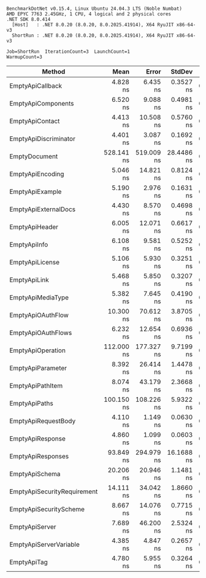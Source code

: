 ```

BenchmarkDotNet v0.15.4, Linux Ubuntu 24.04.3 LTS (Noble Numbat)
AMD EPYC 7763 2.45GHz, 1 CPU, 4 logical and 2 physical cores
.NET SDK 8.0.414
  [Host]   : .NET 8.0.20 (8.0.20, 8.0.2025.41914), X64 RyuJIT x86-64-v3
  ShortRun : .NET 8.0.20 (8.0.20, 8.0.2025.41914), X64 RyuJIT x86-64-v3

Job=ShortRun  IterationCount=3  LaunchCount=1  
WarmupCount=3  

```
| Method                      | Mean       | Error      | StdDev     | Gen0   | Allocated |
|---------------------------- |-----------:|-----------:|-----------:|-------:|----------:|
| EmptyApiCallback            |   4.828 ns |   6.435 ns |  0.3527 ns | 0.0051 |      32 B |
| EmptyApiComponents          |   6.520 ns |   9.088 ns |  0.4981 ns | 0.0166 |     104 B |
| EmptyApiContact             |   4.413 ns |  10.508 ns |  0.5760 ns | 0.0076 |      48 B |
| EmptyApiDiscriminator       |   4.401 ns |   3.087 ns |  0.1692 ns | 0.0064 |      40 B |
| EmptyDocument               | 528.141 ns | 519.009 ns | 28.4486 ns | 0.1822 |    1144 B |
| EmptyApiEncoding            |   5.046 ns |  14.821 ns |  0.8124 ns | 0.0089 |      56 B |
| EmptyApiExample             |   5.190 ns |   2.976 ns |  0.1631 ns | 0.0089 |      56 B |
| EmptyApiExternalDocs        |   4.430 ns |   8.570 ns |  0.4698 ns | 0.0064 |      40 B |
| EmptyApiHeader              |   6.005 ns |  12.071 ns |  0.6617 ns | 0.0127 |      80 B |
| EmptyApiInfo                |   6.108 ns |   9.581 ns |  0.5252 ns | 0.0127 |      80 B |
| EmptyApiLicense             |   5.106 ns |   5.930 ns |  0.3251 ns | 0.0076 |      48 B |
| EmptyApiLink                |   5.468 ns |   5.850 ns |  0.3207 ns | 0.0115 |      72 B |
| EmptyApiMediaType           |   5.382 ns |   7.645 ns |  0.4190 ns | 0.0089 |      56 B |
| EmptyApiOAuthFlow           |  10.300 ns |  70.612 ns |  3.8705 ns | 0.0089 |      56 B |
| EmptyApiOAuthFlows          |   6.232 ns |  12.654 ns |  0.6936 ns | 0.0089 |      56 B |
| EmptyApiOperation           | 112.000 ns | 177.327 ns |  9.7199 ns | 0.0598 |     376 B |
| EmptyApiParameter           |   8.392 ns |  26.414 ns |  1.4478 ns | 0.0153 |      96 B |
| EmptyApiPathItem            |   8.074 ns |  43.179 ns |  2.3668 ns | 0.0102 |      64 B |
| EmptyApiPaths               | 100.150 ns | 108.226 ns |  5.9322 ns | 0.0395 |     248 B |
| EmptyApiRequestBody         |   4.110 ns |   1.149 ns |  0.0630 ns | 0.0076 |      48 B |
| EmptyApiResponse            |   4.860 ns |   1.099 ns |  0.0603 ns | 0.0102 |      64 B |
| EmptyApiResponses           |  93.849 ns | 294.979 ns | 16.1688 ns | 0.0395 |     248 B |
| EmptyApiSchema              |  20.206 ns |  20.946 ns |  1.1481 ns | 0.0650 |     408 B |
| EmptyApiSecurityRequirement |  14.111 ns |  34.042 ns |  1.8660 ns | 0.0166 |     104 B |
| EmptyApiSecurityScheme      |   8.667 ns |  14.076 ns |  0.7715 ns | 0.0153 |      96 B |
| EmptyApiServer              |   7.689 ns |  46.200 ns |  2.5324 ns | 0.0089 |      56 B |
| EmptyApiServerVariable      |   4.385 ns |   4.847 ns |  0.2657 ns | 0.0076 |      48 B |
| EmptyApiTag                 |   4.780 ns |   5.955 ns |  0.3264 ns | 0.0076 |      48 B |
